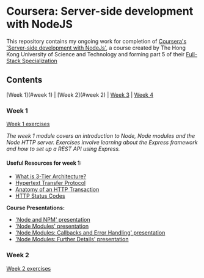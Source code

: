 # Coursera: Server-side development with NodeJS

This repository contains my ongoing work for completion of [Coursera's 'Server-side development with NodeJs'](https://www.coursera.org/learn/server-side-development), a course created by The Hong Kong University of Science and Technology and forming part 5 of their [Full-Stack Specialization](https://www.coursera.org/specializations/full-stack)

## Contents

[Week 1](#week 1) | [Week 2](#week 2) | [Week 3]() | [Week 4]()

### Week 1

[Week 1 exercises](./week_1)

_The week 1 module covers an introduction to Node, Node modules and the Node HTTP server. Exercises involve learning about the Express framework and how to set up a REST API using Express._

#### Useful Resources for week 1:
- [What is 3-Tier Architecture?](http://www.tonymarston.net/php-mysql/3-tier-architecture.html)
- [Hypertext Transfer Protocol](https://en.wikipedia.org/wiki/Hypertext_Transfer_Protocol)
- [Anatomy of an HTTP Transaction](https://nodejs.org/en/docs/guides/anatomy-of-an-http-transaction/)
- [HTTP Status Codes](https://en.wikipedia.org/wiki/List_of_HTTP_status_codes)

 **Course Presentations:**
- ['Node and NPM' presentation](./week_1/resources/Node_and_NPM.pdf)
- ['Node Modules' presentation](./week_1/resources/Node_Modules.pdf)
- ['Node Modules: Callbacks and Error Handling' presentation](.week_1/resources/Node_Modules_Errors_Callbacks.pdf)
- ['Node Modules: Further Details' presentation](.week_1/resources/Node_Modules_Further.pdf)

### Week 2

[Week 2 exercises](./week_2)
